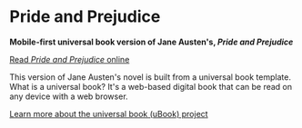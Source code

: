 # Pride and Prejudice
**Mobile-first universal book version of Jane Austen's, _Pride and Prejudice_**

[Read *Pride and Prejudice* online](https://github.com/brianhaferkamp/pride-and-prejudice)

This version of Jane Austen's novel is built from a universal book template. What is a universal book? It's a web-based digital book that can be read on any device with a web browser. 

[Learn more about the universal book (uBook) project](https://github.com/brianhaferkamp/ubook-project)
